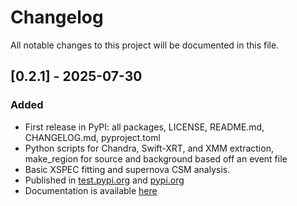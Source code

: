# Changelog
All notable changes to this project will be documented in this file.

## [0.2.1] - 2025-07-30
### Added
- First release in PyPI: all packages, LICENSE, README.md, CHANGELOG.md, pyproject.toml
- Python scripts for Chandra, Swift-XRT, and XMM extraction, make_region for source and background based off an event file
- Basic XSPEC fitting and supernova CSM analysis.
- Published in [test.pypi.org](https://test.pypi.org/p/xsnap) and [pypi.org](https://pypi.org/p/xsnap)
- Documentation is available [here](https://fercananything.github.io/XSNAP)